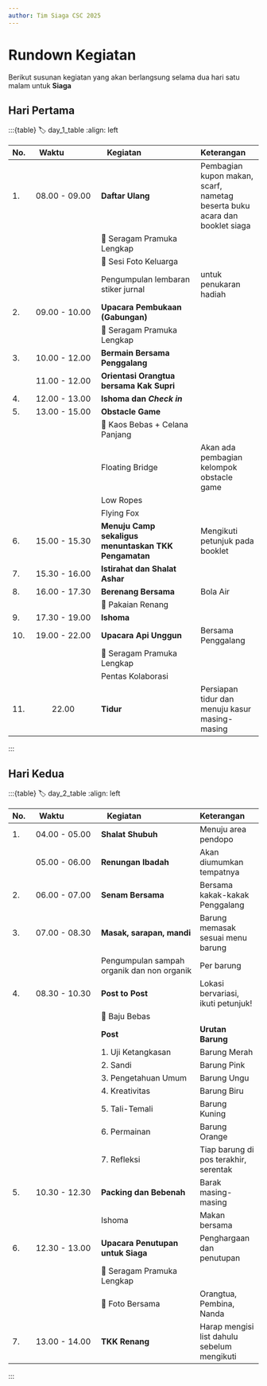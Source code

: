 ```yaml
---
author: Tim Siaga CSC 2025
---
```


# Rundown Kegiatan
Berikut susunan kegiatan yang akan berlangsung selama dua hari satu malam untuk **Siaga**

## Hari Pertama
:::{table}
:label: day_1_table
:align: left

| No. | ⠀Waktu⠀⠀⠀⠀⠀ |  ⠀Kegiatan⠀⠀⠀⠀⠀⠀⠀⠀ | Keterangan |
| :-- | :---: | :------- | :--------- |
| 1.  | 08.00 - 09.00 | **Daftar Ulang** | Pembagian kupon makan, scarf, nametag beserta buku acara dan booklet siaga |
|   |  | 👔 Seragam Pramuka Lengkap  |  |
|   |  | 📸 Sesi Foto Keluarga |  |
|   |  | Pengumpulan lembaran stiker jurnal | untuk penukaran hadiah |
| 2.  | 09.00 - 10.00 | **Upacara Pembukaan (Gabungan)** | |
|   |  | 👔 Seragam Pramuka Lengkap  |  |
| 3.  | 10.00 - 12.00 | **Bermain Bersama Penggalang** | <click here> |
|   | 11.00 - 12.00 | **Orientasi Orangtua bersama Kak Supri** | |
| 4.  | 12.00 - 13.00 | **Ishoma dan *Check in*** | |
| 5.  | 13.00 - 15.00 | **Obstacle Game** | |
|   |  | 👔 Kaos Bebas + Celana Panjang  |  |
|   |  | Floating Bridge | Akan ada pembagian kelompok obstacle game |
|   |  | Low Ropes |  |
|   |  | Flying Fox |  |
| 6.  | 15.00 - 15.30 | **Menuju Camp sekaligus menuntaskan TKK Pengamatan** | Mengikuti petunjuk pada booklet |
| 7.  | 15.30 - 16.00 | **Istirahat dan Shalat Ashar** | |
| 8.  | 16.00 - 17.30 | **Berenang Bersama** | Bola Air |
|   |  | 👔 Pakaian Renang  |  |
| 9.  | 17.30 - 19.00 | **Ishoma** | |
| 10.  | 19.00 - 22.00 | **Upacara Api Unggun** | Bersama Penggalang |
|   |  | 👔 Seragam Pramuka Lengkap  |  |
|   |  | Pentas Kolaborasi | |
| 11.  | 22.00 | **Tidur** | Persiapan tidur dan menuju kasur masing-masing |
:::


## Hari Kedua
:::{table}
:label: day_2_table
:align: left

| No. | ⠀Waktu⠀⠀⠀⠀⠀ |  ⠀Kegiatan⠀⠀⠀⠀⠀⠀⠀⠀ | Keterangan |
| :-- | :---: | :------- | :--------- |
| 1.  | 04.00 - 05.00 | **Shalat Shubuh** | Menuju area pendopo |
|   | 05.00 - 06.00 | **Renungan Ibadah** | Akan diumumkan tempatnya |
| 2.  | 06.00 - 07.00 | **Senam Bersama** | Bersama kakak-kakak Penggalang |
| 3.  | 07.00 - 08.30 | **Masak, sarapan, mandi** | Barung memasak sesuai menu barung |
|   |  | Pengumpulan sampah organik dan non organik | Per barung |
| 4.  | 08.30 - 10.30 | **Post to Post** | Lokasi bervariasi, ikuti petunjuk! |
|   |  | 👔 Baju Bebas  |  |
|   |  | **Post** | **Urutan Barung** |
|   |  | 1. Uji Ketangkasan | Barung Merah |
|   |  | 2. Sandi | Barung Pink |
|   |  | 3. Pengetahuan Umum | Barung Ungu |
|   |  | 4. Kreativitas | Barung Biru |
|   |  | 5. Tali-Temali | Barung Kuning |
|   |  | 6. Permainan | Barung Orange |
|   |  | 7. Refleksi | Tiap barung di pos terakhir, serentak |
| 5.  | 10.30 - 12.30 | **Packing dan Bebenah** | Barak masing-masing |
|   |  | Ishoma | Makan bersama |
| 6.  | 12.30 - 13.00 | **Upacara Penutupan untuk Siaga** | Penghargaan dan penutupan |
|   |  | 👔 Seragam Pramuka Lengkap  |  |
|   |  | 📸 Foto Bersama | Orangtua, Pembina, Nanda |
| 7.  | 13.00 - 14.00 | **TKK Renang** | Harap mengisi list dahulu sebelum mengikuti |

:::
